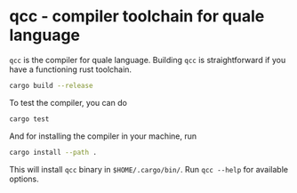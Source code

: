 # qcc - compiler toolchain for quale language

`qcc` is the compiler for quale language. Building `qcc` is straightforward if
you have a functioning rust toolchain.

```bash
cargo build --release
```

To test the compiler, you can do

```bash
cargo test
```

And for installing the compiler in your machine, run

```bash
cargo install --path .
```

This will install `qcc` binary in `$HOME/.cargo/bin/`. Run `qcc --help` for
available options.

